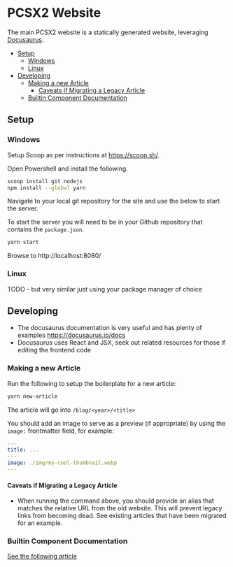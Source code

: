 # PCSX2 Website

The main PCSX2 website is a statically generated website, leveraging [Docusaurus](https://docusaurus.io/docs).

- [Setup](#setup)
  - [Windows](#windows)
  - [Linux](#linux)
- [Developing](#developing)
  - [Making a new Article](#making-a-new-article)
    - [Caveats if Migrating a Legacy Article](#caveats-if-migrating-a-legacy-article)
  - [Builtin Component Documentation](#builtin-component-documentation)

## Setup

### Windows

Setup Scoop as per instructions at https://scoop.sh/.

Open Powershell and install the following.

```bash
scoop install git nodejs
npm install --global yarn
```

Navigate to your local git repository for the site and use the below to start the server.

To start the server you will need to be in your Github repository that contains the `package.json`.

```bash
yarn start
```

Browse to http://localhost:8080/

### Linux

TODO - but very similar just using your package manager of choice

## Developing

- The docusaurus documentation is very useful and has plenty of examples https://docusaurus.io/docs
- Docusaurus uses React and JSX, seek out related resources for those if editing the frontend code

### Making a new Article

Run the following to setup the boilerplate for a new article:

```bash
yarn new-article
```

The article will go into `/blog/<year>/<title>`

You should add an image to serve as a preview (if appropriate) by using the `image:` frontmatter field, for example:

```yaml
---
title: ...
---
image: ./img/my-cool-thumbnail.webp
---
```

#### Caveats if Migrating a Legacy Article

- When running the command above, you should provide an alias that matches the relative URL from the old website. This will prevent legacy links from becoming dead. See existing articles that have been migrated for an example.

### Builtin Component Documentation

[See the following article](/docs/components.md)
